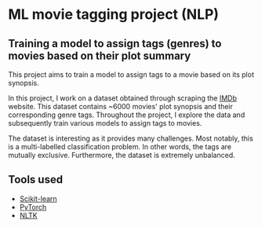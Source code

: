 # ML movie tagging project (NLP)

## Training a model to assign tags (genres) to movies based on their plot summary
This project aims to train a model to assign tags to a movie based on its plot synopsis.

In this project, I work on a dataset obtained through scraping the [IMDb](https://www.imdb.com/) website. This dataset contains ~6000 movies' plot synopsis and their corresponding genre tags. Throughout the project, I explore the data and subsequently train various models to assign tags to movies. 

The dataset is interesting as it provides many challenges. Most notably, this is a multi-labelled classification problem. In other words, the tags are mutually exclusive. Furthermore, the dataset is extremely unbalanced. 

## Tools used
* [Scikit-learn](https://scikit-learn.org/stable/)
* [PyTorch](https://pytorch.org/)
* [NLTK](https://www.nltk.org/)
